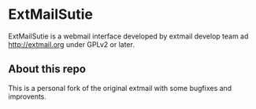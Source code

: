 ExtMailSutie
============

ExtMailSutie is a webmail interface developed by extmail develop team ad <http://extmail.org> under GPLv2 or later.

About this repo
---------------

This is a personal fork of the original extmail with some bugfixes and improvents.
